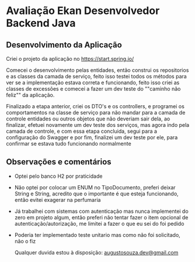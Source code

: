 # Avaliação Ekan Desenvolvedor Backend Java

## Desenvolvimento da Aplicação
Criei o projeto da aplicação no https://start.spring.io/

Comecei o desenvolvimento pelas entidades, então construi os repositorios e as classes da camada de serviço, feito isso testei todos os métodos para ver se a implementação estava correta e funcionando, feito isso criei as classes de excessões e comecei a fazer um dev teste do ""caminho não feliz"" da aplicação.

Finalizado a etapa anterior, criei os DTO's e os controllers, e programei os comportamentos na classe de serviço para não mandar para a camada de controle entidades ou outros objetos que não deveriam sair dela, ao finalizar, efetuei novamente um dev teste dos serviços, mas agora indo pela camada de controle, e com essa etapa concluida, segui para a configuração do Swagger e por fim, finalizei um dev teste por ele, para confirmar se estava tudo funcionando normalmente

## Observações e comentários
- Optei pelo banco H2 por praticidade
- Não optei por colocar um ENUM no TipoDocumento, preferi deixar String e String, acredito que o importante é que esteja funcionando, então evitei exagerar na perfumaria
- Já trabalhei com sistemas com autenticação mas nunca implementei do zero em projeto algum, então preferi não tentar fazer o item opcional de autenticação/autorização, me limitei a fazer o que eu sei do foi pedido
- Poderia ter implementado teste unitario mas como não foi solicitado, não o fiz

  Qualquer duvida estou à disposição: augustosouza.dev@gmail.com
